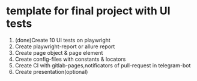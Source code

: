 # template for final project with UI tests
1. (done)Create 10 UI tests on playwright
2. Create playwright-report or allure report
3. Create page object & page element
4. Create config-files with constants & locators
5. Create CI with gitlab-pages,notificators of pull-request in telegram-bot
6. Create presentation(optional)